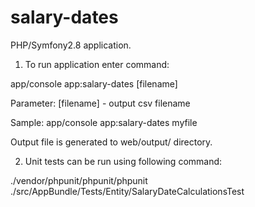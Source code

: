 salary-dates
============

PHP/Symfony2.8 application.

1. To run application enter command:

app/console app:salary-dates [filename]

Parameter:
[filename] - output csv filename

Sample: app/console app:salary-dates myfile

Output file is generated to web/output/ directory.

2. Unit tests can be run using following command:

./vendor/phpunit/phpunit/phpunit ./src/AppBundle/Tests/Entity/SalaryDateCalculationsTest


